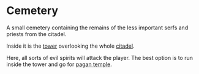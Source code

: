 Cemetery
========

A small cemetery containing the remains of the less 
important serfs and priests from the citadel.

Inside it is the [tower](tower.md) overlooking the whole
[citadel](citadel.md).

Here, all sorts of evil spirits will attack the player.
The best option is to run inside the tower and go for
[pagan temple](prison.md).